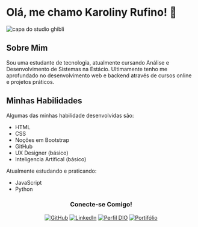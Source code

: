 <h1>Olá, me chamo Karoliny Rufino! 👋</h1>
<div style="align-items: center">
    <img src="https://i.pinimg.com/originals/bb/6f/d4/bb6fd468dfc814f70c9eac70284f3046.jpg" alt="capa do studio ghibli">
</div>
<div>
    <h2>Sobre Mim</h2>
    <p>
        Sou uma estudante de tecnologia, atualmente cursando Análise e Desenvolvimento de Sistemas na Estácio. Ultimamente tenho me aprofundado no desenvolvimento web e backend através de cursos online e projetos práticos.
    </p>
</div>
<h2>Minhas Habilidades</h2>
<div>   
    <p>
        Algumas das minhas habilidade desenvolvidas são:
        <ul>
            <li>HTML</li>
            <li>CSS</li>
            <li>Noções em Bootstrap</li>
            <li>GitHub</li>
            <li>UX Designer (básico)</li>
            <li>Inteligencia Artifical (básico)</li>
        </ul>
    </p>
    <p>
        Atualmente estudando e praticando:
        <ul>
            <li>JavaScript</li>
            <li>Python</li>
        </ul>
    </p>
</div>
<div style="text-align: center">
    <h3 >Conecte-se Comigo!</h3>

[![GitHub](https://img.shields.io/badge/Github-ec63a1?style-for-the-badge&logo=github&logoColor=fff)](https://github.com/KarolinyRufino)
[![LinkedIn](https://img.shields.io/badge/LinkedIn-ec63a1?style-for-the-badge&logo=linkedin&logoColor=fff)](https://www.linkedin.com/in/this-is-karoliny/)
[![Perfil DIO](https://img.shields.io/badge/Perfil_DIO-ec63a1?style-for-the-badge&logo=dio&logoColor=fff)](https://www.dio.me/users/karolinysantosofc)
[![Portifólio](https://img.shields.io/badge/Portifólio-ec63a1?style-for-the-badge&logo=portifolio&logoColor=fff)](https://karolinyrufino.github.io/) 
</div>
